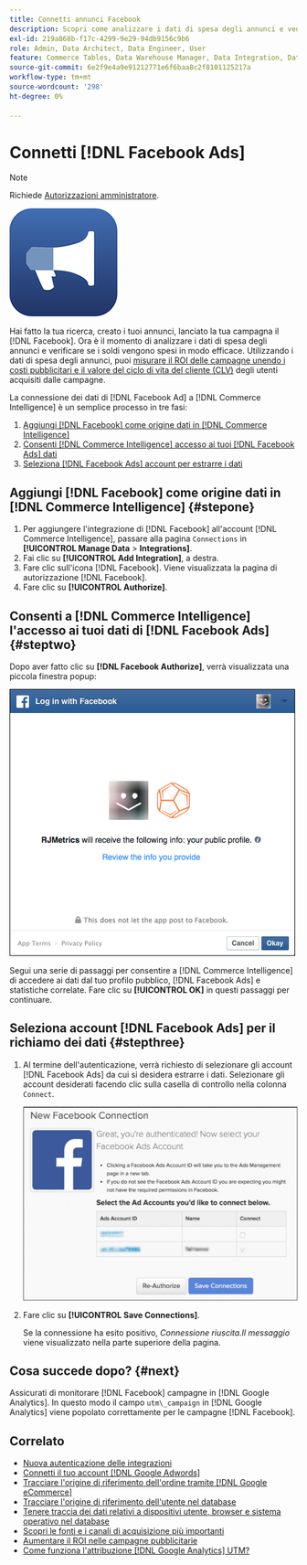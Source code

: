 ```yaml
---
title: Connetti annunci Facebook
description: Scopri come analizzare i dati di spesa degli annunci e vedere se i tuoi soldi vengono spesi in modo efficace.
exl-id: 219a868b-f17c-4299-9e29-94db9156c9b6
role: Admin, Data Architect, Data Engineer, User
feature: Commerce Tables, Data Warehouse Manager, Data Integration, Data Import/Export
source-git-commit: 6e2f9e4a9e91212771e6f6baa8c2f8101125217a
workflow-type: tm+mt
source-wordcount: '298'
ht-degree: 0%

---
```


# Connetti [!DNL Facebook Ads]

>[!NOTE]
>
>Richiede [Autorizzazioni amministratore](../../../administrator/user-management/user-management.md).

![](../../../assets/facebook-ads-logo.png)

Hai fatto la tua ricerca, creato i tuoi annunci, lanciato la tua campagna il [!DNL Facebook]. Ora è il momento di analizzare i dati di spesa degli annunci e verificare se i soldi vengono spesi in modo efficace. Utilizzando i dati di spesa degli annunci, puoi [misurare il ROI delle campagne unendo i costi pubblicitari e il valore del ciclo di vita del cliente (CLV)](../../../data-analyst/analysis/roi-ad-camp.md) degli utenti acquisiti dalle campagne.

La connessione dei dati di [!DNL Facebook Ad] a [!DNL Commerce Intelligence] è un semplice processo in tre fasi:

1. [Aggiungi [!DNL Facebook] come origine dati in [!DNL Commerce Intelligence]](#stepone)
1. [Consenti [!DNL Commerce Intelligence] accesso ai tuoi [!DNL Facebook Ads] dati](#steptwo)
1. [Seleziona [!DNL Facebook Ads] account per estrarre i dati](#stepthree)

## Aggiungi [!DNL Facebook] come origine dati in [!DNL Commerce Intelligence] {#stepone}

1. Per aggiungere l&#39;integrazione di [!DNL Facebook] all&#39;account [!DNL Commerce Intelligence], passare alla pagina `Connections` in **[!UICONTROL Manage Data** > **Integrations]**.
1. Fai clic su **[!UICONTROL Add Integration]**, a destra.
1. Fare clic sull&#39;icona [!DNL Facebook]. Viene visualizzata la pagina di autorizzazione [!DNL Facebook].
1. Fare clic su **[!UICONTROL Authorize]**.

## Consenti a [!DNL Commerce Intelligence] l&#39;accesso ai tuoi dati di [!DNL Facebook Ads] {#steptwo}

Dopo aver fatto clic su **[!DNL Facebook Authorize]**, verrà visualizzata una piccola finestra popup:

![](../../../assets/Facebook_Access_Popup.png)

Segui una serie di passaggi per consentire a [!DNL Commerce Intelligence] di accedere ai dati dal tuo profilo pubblico, [!DNL Facebook Ads] e statistiche correlate. Fare clic su **[!UICONTROL OK]** in questi passaggi per continuare.

## Seleziona account [!DNL Facebook Ads] per il richiamo dei dati {#stepthree}

1. Al termine dell&#39;autenticazione, verrà richiesto di selezionare gli account [!DNL Facebook Ads] da cui si desidera estrarre i dati. Selezionare gli account desiderati facendo clic sulla casella di controllo nella colonna `Connect`.

   ![](../../../assets/Facebook_Ad_Accounts.png)

1. Fare clic su **[!UICONTROL Save Connections]**.

   Se la connessione ha esito positivo, *Connessione riuscita.Il messaggio* viene visualizzato nella parte superiore della pagina.

## Cosa succede dopo? {#next}

Assicurati di monitorare [!DNL Facebook] campagne in [!DNL Google Analytics]. In questo modo il campo `utm\_campaign` in [!DNL Google Analytics] viene popolato correttamente per le campagne [!DNL Facebook].

## Correlato

* [Nuova autenticazione delle integrazioni](https://experienceleague.adobe.com/docs/commerce-knowledge-base/kb/how-to/mbi-reauthenticating-integrations.html)
* [Connetti il tuo account  [!DNL Google Adwords] ](../integrations/google-ecommerce.md)
* [Tracciare l&#39;origine di riferimento dell&#39;ordine tramite [!DNL Google eCommerce]](../integrations/google-ecommerce.md)
* [Tracciare l&#39;origine di riferimento dell&#39;utente nel database](../../analysis/google-track-user-acq.md)
* [Tenere traccia dei dati relativi a dispositivi utente, browser e sistema operativo nel database](../../analysis/track-usr-dev-browser.md)
* [Scopri le fonti e i canali di acquisizione più importanti](../../analysis/most-value-source-channel.md)
* [Aumentare il ROI nelle campagne pubblicitarie](../../analysis/roi-ad-camp.md)
* [Come funziona l&#39;attribuzione  [!DNL Google Analytics] UTM?](../../analysis/utm-attributes.md)
